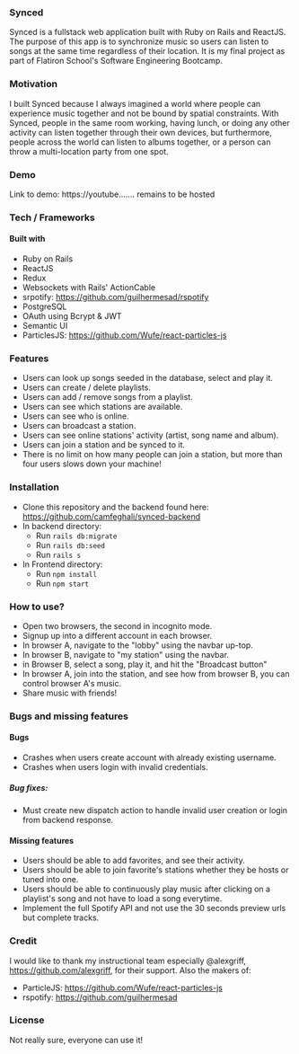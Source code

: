 ### Synced
Synced is a fullstack web application built with Ruby on Rails and ReactJS. The purpose of this app is to synchronize music so users can listen to songs at the same time regardless of their location. It is my final project as part of Flatiron School's Software Engineering Bootcamp.

### Motivation
I built Synced because I always imagined a world where people can experience music together and not be bound by spatial constraints. With Synced, people in the same room working, having lunch, or doing any other activity can listen together through their own devices, but furthermore, people across the world can listen to albums together, or a person can throw a multi-location party from one spot.

### Demo 
Link to demo: https://youtube....... remains to be hosted

### Tech / Frameworks

#### Built with
- Ruby on Rails
- ReactJS
- Redux
- Websockets with Rails' ActionCable
- srpotify: https://github.com/guilhermesad/rspotify
- PostgreSQL
- OAuth using Bcrypt & JWT
- Semantic UI
- ParticlesJS: https://github.com/Wufe/react-particles-js

### Features

- Users can look up songs seeded in the database, select and play it. 
- Users can create / delete playlists.
- Users can add / remove songs from a playlist.
- Users can see which stations are available.
- Users can see who is online.
- Users can broadcast a station.
- Users can see online stations' activity (artist, song name and album).
- Users can join a station and be synced to it.
- There is no limit on how many people can join a station, but more than four users slows down your machine!

### Installation
- Clone this repository and the backend found here: https://github.com/camfeghali/synced-backend
- In backend directory: 
  - Run `rails db:migrate`
  - Run `rails db:seed`
  - Run `rails s`
- In Frontend directory:
  - Run `npm install`
  - Run `npm start`
  
### How to use?
- Open two browsers, the second in incognito mode.
- Signup up into a different account in each browser.
- In browser A, navigate to the "lobby" using the navbar up-top.
- In browser B, navigate to "my station" using the navbar.
- in Browser B, select a song, play it, and hit the "Broadcast button"
- In browser A, join into the station, and see how from browser B, you can control browser A's music.
- Share music with friends!

### Bugs and missing features
#### Bugs
- Crashes when users create account with already existing username.
- Crashes when users login with invalid credentials.
##### Bug fixes:
- Must create new dispatch action to handle invalid user creation or login from backend response.
#### Missing features
- Users should be able to add favorites, and see their activity.
- Users should be able to join favorite's stations whether they be hosts or tuned into one.
- Users should be able to continuously play music after clicking on a playlist's song and not have to load a song everytime.
- Implement the full Spotify API and not use the 30 seconds preview urls but complete tracks.

### Credit
I would like to thank my instructional team especially @alexgriff, https://github.com/alexgriff, for their support.
Also the makers of: 
- ParticleJS: https://github.com/Wufe/react-particles-js
- rspotify: https://github.com/guilhermesad

### License

Not really sure, everyone can use it!
  
